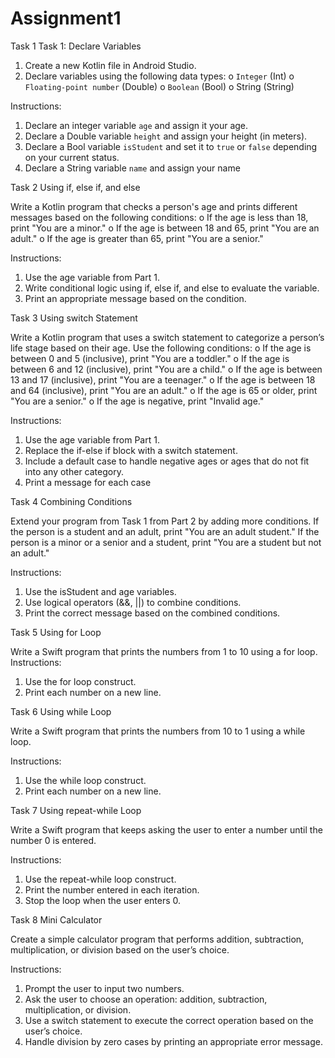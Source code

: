 # Assignment1

Task 1
Task 1: Declare Variables

1.	Create a new Kotlin file in Android Studio.
2.	Declare variables using the following data types:
o	`Integer` (Int)
o	`Floating-point number` (Double)
o	`Boolean` (Bool)
o	String (String)

Instructions:
1.	Declare an integer variable `age` and assign it your age.
2.	Declare a Double variable `height` and assign your height (in meters).
3.	Declare a Bool variable `isStudent` and set it to `true` or `false` depending on your current status.
4.	Declare a String variable `name` and assign your name

Task 2
Using if, else if, and else

Write a Kotlin program that checks a person's age and prints different messages based on the following conditions:
o	If the age is less than 18, print "You are a minor."
o	If the age is between 18 and 65, print "You are an adult."
o	If the age is greater than 65, print "You are a senior."

Instructions:
1.	Use the age variable from Part 1.
2.	Write conditional logic using if, else if, and else to evaluate the variable.
3.	Print an appropriate message based on the condition.

Task 3
Using switch Statement

Write a Kotlin program that uses a switch statement to categorize a person’s life stage based on their age. Use the following conditions:
o	If the age is between 0 and 5 (inclusive), print "You are a toddler."
o	If the age is between 6 and 12 (inclusive), print "You are a child."
o	If the age is between 13 and 17 (inclusive), print "You are a teenager."
o	If the age is between 18 and 64 (inclusive), print "You are an adult."
o	If the age is 65 or older, print "You are a senior."
o	If the age is negative, print "Invalid age."

Instructions:
1.	Use the age variable from Part 1.
2.	Replace the if-else if block with a switch statement.
3.	Include a default case to handle negative ages or ages that do not fit into any other category.
4.	Print a message for each case

Task 4
Combining Conditions

Extend your program from Task 1 from Part 2 by adding more conditions. 
If the person is a student and an adult, print "You are an adult student." 
If the person is a minor or a senior and a student, print "You are a student but not an adult."

Instructions:
1.	Use the isStudent and age variables.
2.	Use logical operators (&&, ||) to combine conditions.
3.	Print the correct message based on the combined conditions.

Task 5
Using for Loop

Write a Swift program that prints the numbers from 1 to 10 using a for loop.
Instructions:
1.	Use the for loop construct.
2.	Print each number on a new line.

Task 6
Using while Loop

Write a Swift program that prints the numbers from 10 to 1 using a while loop.

Instructions:
1.	Use the while loop construct.
2.	Print each number on a new line.

Task 7
Using repeat-while Loop

Write a Swift program that keeps asking the user to enter a number until the number 0 is entered.

Instructions:
1.	Use the repeat-while loop construct.
2.	Print the number entered in each iteration.
3.	Stop the loop when the user enters 0.

Task 8
Mini Calculator

Create a simple calculator program that performs addition, subtraction, multiplication, or division based on the user’s choice.

Instructions:
1.	Prompt the user to input two numbers.
2.	Ask the user to choose an operation: addition, subtraction, multiplication, or division.
3.	Use a switch statement to execute the correct operation based on the user’s choice.
4.	Handle division by zero cases by printing an appropriate error message.
